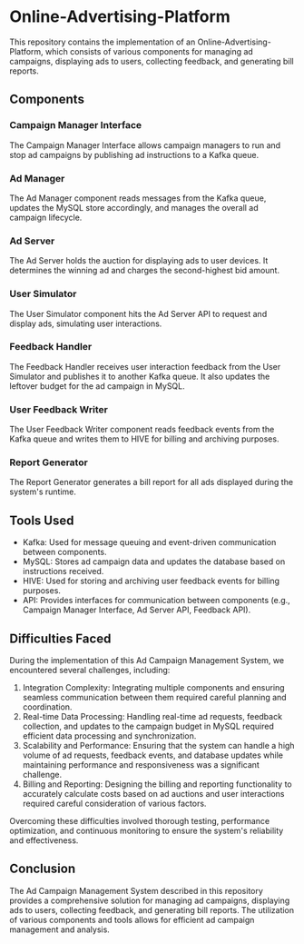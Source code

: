 # Online-Advertising-Platform

This repository contains the implementation of an Online-Advertising-Platform, which consists of various components for managing ad campaigns, displaying ads to users, collecting feedback, and generating bill reports.

## Components

### Campaign Manager Interface
The Campaign Manager Interface allows campaign managers to run and stop ad campaigns by publishing ad instructions to a Kafka queue.

### Ad Manager
The Ad Manager component reads messages from the Kafka queue, updates the MySQL store accordingly, and manages the overall ad campaign lifecycle.

### Ad Server
The Ad Server holds the auction for displaying ads to user devices. It determines the winning ad and charges the second-highest bid amount.

### User Simulator
The User Simulator component hits the Ad Server API to request and display ads, simulating user interactions.

### Feedback Handler
The Feedback Handler receives user interaction feedback from the User Simulator and publishes it to another Kafka queue. It also updates the leftover budget for the ad campaign in MySQL.

### User Feedback Writer
The User Feedback Writer component reads feedback events from the Kafka queue and writes them to HIVE for billing and archiving purposes.

### Report Generator
The Report Generator generates a bill report for all ads displayed during the system's runtime.

## Tools Used

- Kafka: Used for message queuing and event-driven communication between components.
- MySQL: Stores ad campaign data and updates the database based on instructions received.
- HIVE: Used for storing and archiving user feedback events for billing purposes.
- API: Provides interfaces for communication between components (e.g., Campaign Manager Interface, Ad Server API, Feedback API).

## Difficulties Faced

During the implementation of this Ad Campaign Management System, we encountered several challenges, including:

1. Integration Complexity: Integrating multiple components and ensuring seamless communication between them required careful planning and coordination.
2. Real-time Data Processing: Handling real-time ad requests, feedback collection, and updates to the campaign budget in MySQL required efficient data processing and synchronization.
3. Scalability and Performance: Ensuring that the system can handle a high volume of ad requests, feedback events, and database updates while maintaining performance and responsiveness was a significant challenge.
4. Billing and Reporting: Designing the billing and reporting functionality to accurately calculate costs based on ad auctions and user interactions required careful consideration of various factors.

Overcoming these difficulties involved thorough testing, performance optimization, and continuous monitoring to ensure the system's reliability and effectiveness.

## Conclusion

The Ad Campaign Management System described in this repository provides a comprehensive solution for managing ad campaigns, displaying ads to users, collecting feedback, and generating bill reports. The utilization of various components and tools allows for efficient ad campaign management and analysis.
